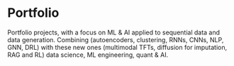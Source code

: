 # Portfolio
Portfolio projects, with a focus on ML &amp; AI applied to sequential data and data generation. Combining (autoencoders, clustering, RNNs, CNNs, NLP, GNN, DRL) with these new ones (multimodal TFTs, diffusion for imputation, RAG and RL) data science, ML engineering, quant &amp; AI.
